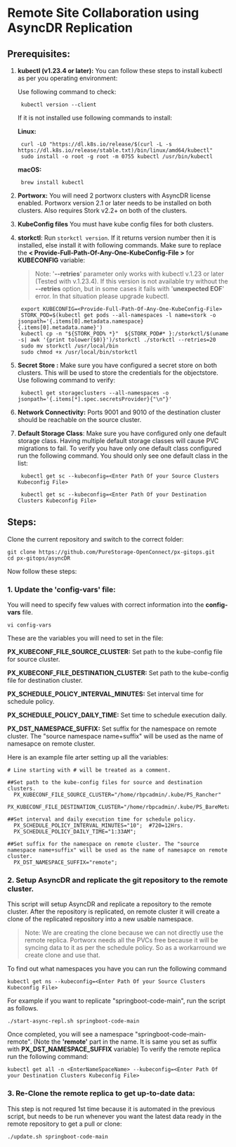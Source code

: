 
# Remote Site Collaboration using AsyncDR Replication
## Prerequisites:

1. **kubectl (v1.23.4 or later):** You can follow these steps to install kubectl as per you operating environment:

	Use following command to check:
		
		kubectl version --client

	If it is not installed use following commands to install:
	
	**Linux:**
	
		curl -LO "https://dl.k8s.io/release/$(curl -L -s https://dl.k8s.io/release/stable.txt)/bin/linux/amd64/kubectl"
		sudo install -o root -g root -m 0755 kubectl /usr/bin/kubectl
		
	**macOS:**
		
		brew install kubectl
		

2. **Portworx:** You will need 2 portworx clusters with AsyncDR license enabled. Portworx version 2.1 or later needs to be installed on both clusters. Also requires Stork v2.2+ on both of the clusters.
3. **KubeConfig files** You must have kube config files for both clusters.
4. **storkctl**: Run `storkctl version`. If it returns version number then it is installed, else install it with following commands. Make sure to replace the **< Provide-Full-Path-Of-Any-One-KubeConfig-File >** for **KUBECONFIG** variable:

	> Note: '**--retries**' parameter only works with kubectl v.1.23 or later (Tested with v.1.23.4). If this version is not available try without the **--retries** option, but in some cases it fails with '**unexpected EOF**' error. In that situation please upgrade kubectl.

		export KUBECONFIG=<Provide-Full-Path-Of-Any-One-KubeConfig-File>
		STORK_POD=$(kubectl get pods --all-namespaces -l name=stork -o jsonpath='{.items[0].metadata.namespace} {.items[0].metadata.name}')
		kubectl cp -n "${STORK_POD% *}"  ${STORK_POD#* }:/storkctl/$(uname -s| awk '{print tolower($0)}')/storkctl ./storkctl --retries=20
		sudo mv storkctl /usr/local/bin
		sudo chmod +x /usr/local/bin/storkctl

5. **Secret Store :** Make sure you have configured a secret store on both clusters. This will be used to store the credentials for the objectstore. Use following command to verify:

		kubectl get storageclusters --all-namespaces -o jsonpath='{.items[*].spec.secretsProvider}{"\n"}'

6. **Network Connectivity:** Ports 9001 and 9010 of the destination cluster should be reachable on the source cluster.
7. **Default Storage Class**: Make sure you have configured only one default storage class. Having multiple default storage classes will cause PVC migrations to fail. To verify you have only one default class configured run the following command. You should only see one default class in the list:
	
		kubectl get sc --kubeconfig=<Enter Path Of your Source Clusters Kubeconfig File>
	
		kubectl get sc --kubeconfig=<Enter Path Of your Destination Clusters Kubeconfig File>
	


## Steps:

Clone the current repository and switch to the correct folder:
	
	git clone https://github.com/PureStorage-OpenConnect/px-gitops.git
	cd px-gitops/asyncDR

Now follow these steps:

### 1. Update the 'config-vars' file:
You will need to specify few values with correct information into the **config-vars** file.

	vi config-vars

These are the variables you will need to set in the file:

**PX_KUBECONF_FILE_SOURCE_CLUSTER:** Set path to the kube-config file for source cluster.

**PX_KUBECONF_FILE_DESTINATION_CLUSTER:** Set path to the kube-config file for destination cluster.

**PX_SCHEDULE_POLICY_INTERVAL_MINUTES:** Set interval time for schedule policy.
	
**PX_SCHEDULE_POLICY_DAILY_TIME:** Set time to schedule execution daily.

**PX_DST_NAMESPACE_SUFFIX:** Set suffix for the namespace on remote cluster. The "source namespace name+suffix" will be used as the name of namesapce on remote cluster.

Here is an example file arter setting up all the variables:

	# Line starting with # will be treated as a comment.

	##Set path to the kube-config files for source and destination clusters.
	  PX_KUBECONF_FILE_SOURCE_CLUSTER="/home/rbpcadmin/.kube/PS_Rancher"
	  PX_KUBECONF_FILE_DESTINATION_CLUSTER="/home/rbpcadmin/.kube/PS_BareMetal"

	##Set interval and daily execution time for schedule policy.
	  PX_SCHEDULE_POLICY_INTERVAL_MINUTES="10";  #720=12Hrs.
	  PX_SCHEDULE_POLICY_DAILY_TIME="1:33AM";

	##Set suffix for the namespace on remote cluster. The "source namespace name+suffix" will be used as the name of namesapce on remote cluster.
	  PX_DST_NAMESPACE_SUFFIX="remote";

### 2. Setup AsyncDR and replicate the git repository to the remote cluster.

This script will setup AsyncDR and replicate a repository to the remote cluster. After the repository is replicated, on remote cluster it will create a clone of the replicated repository into a new usable namespace.

>Note: We are creating the clone because we can not directly use the remote replica. Portworx needs all the PVCs free because it will be syncing data to it as per the schedule policy. So as a workarround we create clone and use that.

To find out what namespaces you have you can run the following command
	
	kubectl get ns --kubeconfig=<Enter Path Of your Source Clusters Kubeconfig File>
	
 For example if you want to replicate "springboot-code-main", run the script as follows.
 
	./start-async-repl.sh springboot-code-main
Once completed, you will see a namespace "springboot-code-main-remote". (Note the **'remote'** part in the name. It is same you set as suffix with **PX_DST_NAMESPACE_SUFFIX** variable)
To verify the remote replica run the following command:

	kubectl get all -n <EnterNameSpaceName> --kubeconfig=<Enter Path Of your Destination Clusters Kubeconfig File>


### 3. Re-Clone the remote replica to get up-to-date data:

This step is not requred 1st time because it is automated in the previous script, but needs to be run whenever you want the latest data ready in the remote repository to get a pull or clone:

	./update.sh springboot-code-main
